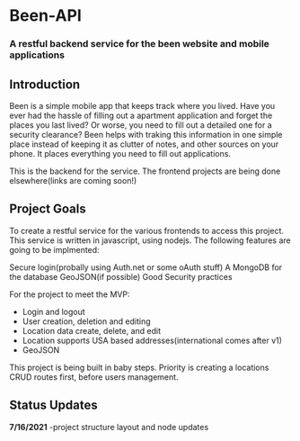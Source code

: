 # Been-API
 ### A restful backend service  for the been website and mobile applications
## Introduction

Been is a simple mobile app that keeps track where you lived. Have you ever had the hassle of filling out a apartment application and forget the places you last lived? Or worse, you need to fill out a detailed one for a security clearance? Been helps with traking this information in one simple place instead of keeping it as clutter of notes, and other sources on your phone. It places everything you need to fill out applications.

This is the backend for the service. The frontend projects are being done elsewhere(links are coming soon!)

## Project Goals
To create a restful service for the various frontends to access this project. This service is written in javascript, using nodejs. The following features are going to be implmented:

Secure login(probally using Auth.net or some oAuth stuff)
A MongoDB for the database
GeoJSON(if possible)
Good Security practices

For the project to meet the MVP:

- Login and logout
- User creation, deletion and editing
- Location data create, delete, and edit
- Location supports USA based addresses(international comes after v1)
- GeoJSON

This project is being built in baby steps. Priority is creating a locations CRUD routes first, before users management.

## Status Updates
 **7/16/2021** -project structure layout and node updates 